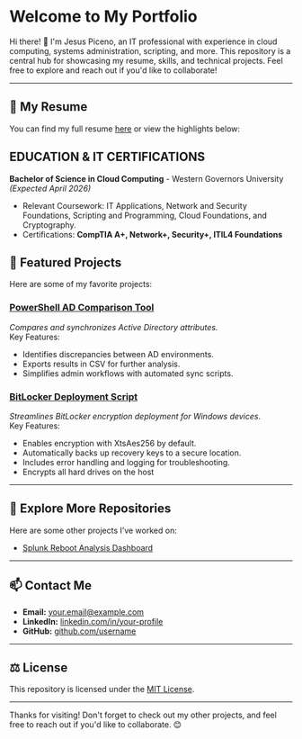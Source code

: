 # Welcome to My Portfolio

Hi there! 👋 I'm Jesus Piceno, an IT professional with experience in cloud computing, systems administration, scripting, and more. This repository is a central hub for showcasing my resume, skills, and technical projects. Feel free to explore and reach out if you'd like to collaborate!

---

## 📜 My Resume

You can find my full resume [here](https://github.com/jpiceno/resume/blob/main/README.md) or view the highlights below:
## EDUCATION & IT CERTIFICATIONS
**Bachelor of Science in Cloud Computing** - Western Governors University *(Expected April 2026)*
- Relevant Coursework: IT Applications, Network and Security Foundations, Scripting and Programming, Cloud Foundations, and Cryptography.  
- Certifications: **CompTIA A+, Network+, Security+, ITIL4 Foundations**

## 🚀 Featured Projects

Here are some of my favorite projects:

### [PowerShell AD Comparison Tool](https://github.com/jpiceno/compareADUserAccounts)
*Compares and synchronizes Active Directory attributes.*  
Key Features:
- Identifies discrepancies between AD environments.
- Exports results in CSV for further analysis.
- Simplifies admin workflows with automated sync scripts.

### [BitLocker Deployment Script](https://github.com/username/bitlocker-deployment)
*Streamlines BitLocker encryption deployment for Windows devices.*  
Key Features:
- Enables encryption with XtsAes256 by default.
- Automatically backs up recovery keys to a secure location.
- Includes error handling and logging for troubleshooting.
- Encrypts all hard drives on the host
---

## 🔗 Explore More Repositories

Here are some other projects I’ve worked on:

- [Splunk Reboot Analysis Dashboard](https://github.com/username/splunk-reboot-analysis)

---

## 📫 Contact Me

- **Email:** [your.email@example.com](mailto:your.email@example.com)  
- **LinkedIn:** [linkedin.com/in/your-profile](https://linkedin.com/in/your-profile)  
- **GitHub:** [github.com/username](https://github.com/username)

---

## ⚖️ License

This repository is licensed under the [MIT License](LICENSE).

---

Thanks for visiting! Don't forget to check out my other projects, and feel free to reach out if you'd like to collaborate. 😊
